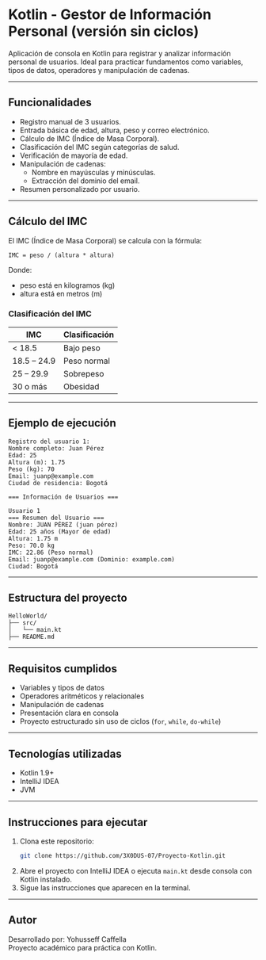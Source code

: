 
# Kotlin - Gestor de Información Personal (versión sin ciclos)

Aplicación de consola en Kotlin para registrar y analizar información personal de usuarios. Ideal para practicar fundamentos como variables, tipos de datos, operadores y manipulación de cadenas.

---

## Funcionalidades

- Registro manual de 3 usuarios.
- Entrada básica de edad, altura, peso y correo electrónico.
- Cálculo de IMC (Índice de Masa Corporal).
- Clasificación del IMC según categorías de salud.
- Verificación de mayoría de edad.
- Manipulación de cadenas:
  - Nombre en mayúsculas y minúsculas.
  - Extracción del dominio del email.
- Resumen personalizado por usuario.

---

## Cálculo del IMC

El IMC (Índice de Masa Corporal) se calcula con la fórmula:

```
IMC = peso / (altura * altura)
```

Donde:
- peso está en kilogramos (kg)
- altura está en metros (m)

### Clasificación del IMC

| IMC         | Clasificación  |
|-------------|----------------|
| < 18.5      | Bajo peso      |
| 18.5 – 24.9 | Peso normal    |
| 25 – 29.9   | Sobrepeso      |
| 30 o más    | Obesidad       |

---

## Ejemplo de ejecución

```
Registro del usuario 1:
Nombre completo: Juan Pérez
Edad: 25
Altura (m): 1.75
Peso (kg): 70
Email: juanp@example.com
Ciudad de residencia: Bogotá

=== Información de Usuarios ===

Usuario 1
=== Resumen del Usuario ===
Nombre: JUAN PÉREZ (juan pérez)
Edad: 25 años (Mayor de edad)
Altura: 1.75 m
Peso: 70.0 kg
IMC: 22.86 (Peso normal)
Email: juanp@example.com (Dominio: example.com)
Ciudad: Bogotá
```

---

## Estructura del proyecto

```
HelloWorld/
├── src/
│   └── main.kt
├── README.md
```

---

## Requisitos cumplidos

- Variables y tipos de datos
- Operadores aritméticos y relacionales
- Manipulación de cadenas
- Presentación clara en consola
- Proyecto estructurado sin uso de ciclos (`for`, `while`, `do-while`)

---

## Tecnologías utilizadas

- Kotlin 1.9+
- IntelliJ IDEA
- JVM

---

## Instrucciones para ejecutar

1. Clona este repositorio:
   ```bash
   git clone https://github.com/3X0DUS-07/Proyecto-Kotlin.git
   ```
2. Abre el proyecto con IntelliJ IDEA o ejecuta `main.kt` desde consola con Kotlin instalado.
3. Sigue las instrucciones que aparecen en la terminal.

---

## Autor

Desarrollado por: Yohusseff Caffella  
Proyecto académico para práctica con Kotlin.
